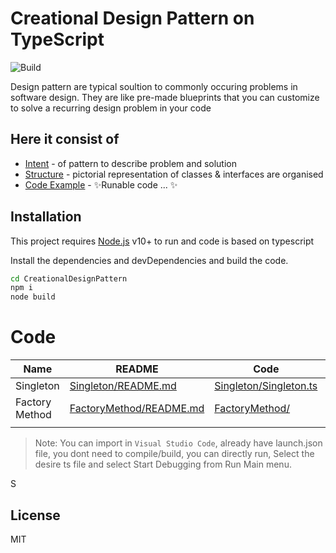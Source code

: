 # Creational Design Pattern on TypeScript

![Build](https://github.com/NarayananChandran/CreationalDesignPattern/actions/workflows/build.yml/badge.svg)

Design pattern are typical soultion to commonly occuring problems in software design. They are like pre-made blueprints that you can customize to solve a recurring design problem in your code


## Here it consist of

- [Intent] - of pattern to describe problem and solution
- [Structure] - pictorial representation of classes & interfaces are organised
- [Code Example] - ✨Runable code ... ✨

## Installation

This project requires [Node.js](https://nodejs.org/) v10+ to run and code is based on typescript

Install the dependencies and devDependencies and build the code.

```sh
cd CreationalDesignPattern
npm i
node build
```

# Code

| Name | README | Code | execute file |
| ------ | ------ |------ |------ |
| Singleton | [Singleton/README.md][SingletonRdMe] | [Singleton/Singleton.ts][SingletonRdCode]| [Singleton/Singleton.ts][SingletonRdCode]|
| Factory Method | [FactoryMethod/README.md][FactoryMethodRdMe] | [FactoryMethod/][FactoryMethodRdCode]|[FactoryMethod/main.ts][FactoryMethodRdExeCode]|
| | | |

> Note: You can import in `Visual Studio Code`, already have launch.json file, you dont need to compile/build, you can directly run, Select the desire ts file and select Start Debugging from Run Main menu.

S

## License

MIT



   [Intent]: <>
   [Motivation]: <>
   [Structure]: <>
   [Code example]: <>
   [SingletonRdMe]: <https://github.com/NarayananChandran/CreationalDesignPattern/blob/main/src/Singleton/README.md>
   [SingletonRdCode]: <https://github.com/NarayananChandran/CreationalDesignPattern/blob/main/src/Singleton/Singleton.ts>
   [FactoryMethodRdMe]: <https://github.com/NarayananChandran/CreationalDesignPattern/blob/main/src/FactoryMethod/README.md>
   [FactoryMethodRdCode]: <https://github.com/NarayananChandran/CreationalDesignPattern/tree/main/src/FactoryMethod>
   [FactoryMethodRdExeCode]: <https://github.com/NarayananChandran/CreationalDesignPattern/tree/main/src/FactoryMethod/main.ts>
